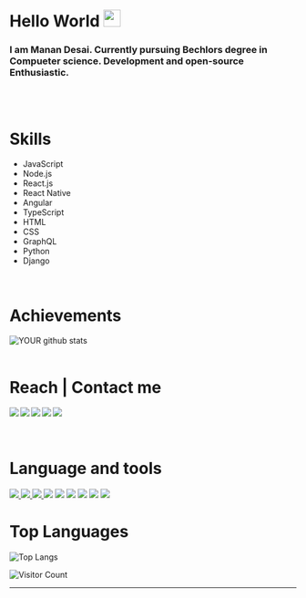 # Hello World <img src="https://github.com/TheDudeThatCode/TheDudeThatCode/raw/master/Assets/Earth.gif" width="30" />
### I am Manan Desai. Currently pursuing Bechlors degree in Compueter science. Development and  open-source Enthusiastic.


<br />
<br />

# Skills

  - JavaScript 
  - Node.js 
  - React.js 
  - React Native 
  - Angular 
  - TypeScript 
  - HTML
  - CSS
  - GraphQL 
  - Python 
  - Django
<br/>

# Achievements
![YOUR github stats](https://github-readme-stats.vercel.app/api?username=MananDesai54&show_icons=true&theme=dark&count_private=true)
<br/>
<br/>

# Reach | Contact me
<a href=https://www.facebook.com/manan.desai.1811/> <img align="left" src="https://img.icons8.com/color/48/000000/facebook-new.png"></img></a>
<a href=https://www.linkedin.com/in/manan-desai-9ab441186 > <img align="left" src="https://img.icons8.com/color/48/000000/linkedin.png"></img></a>
<a href=https://twitter.com/developtheweb_ > <img align="left" src="https://img.icons8.com/color/48/000000/twitter.png"></img></a>
<a href=https://www.instagram.com/_manandesai_ > <img align="left" src="https://img.icons8.com/color/48/000000/instagram-new.png"></img></a>
<a href=https://medium.com/@MananDe67590352 > <img align="left" src="https://img.icons8.com/color/48/000000/medium-monogram.png"></img></a>
<br/>
<br/>
<br/>

# Language and tools
<a href="#"><img src="https://cdn.iconscout.com/icon/free/png-64/javascript-1-225993.png" /> </a>
<a href="#"><img src="https://cdn.iconscout.com/icon/free/png-64/css-131-722685.png" /> </a>
<a href="#"><img src="https://cdn.iconscout.com/icon/free/png-64/html-2752158-2284975.png" /> </a>
<a href="#"> <img src="https://cdn.iconscout.com/icon/free/png-64/typescript-1174965.png" /></a>
<a href="#"><img src="https://cdn.iconscout.com/icon/free/png-64/nodejs-2-226035.png" /></a>
<a href="#"> <img src="https://cdn.iconscout.com/icon/free/png-64/react-4-1175110.png" /></a>
<a href="#"> <img src="https://cdn.iconscout.com/icon/free/png-64/mongodb-5-1175140.png" /></a>
<a href="#"> <img src="https://cdn.iconscout.com/icon/free/png-64/angular-3-226070.png" /></a>
<a href="#"> <img src="https://cdn.iconscout.com/icon/free/png-64/python-2-226051.png" /></a>

# Top Languages
![Top Langs](https://github-readme-stats.vercel.app/api/top-langs/?username=MananDesai54&layout=compact)


![Visitor Count](https://profile-counter.glitch.me/MananDesai54/count.svg)
<hr />
